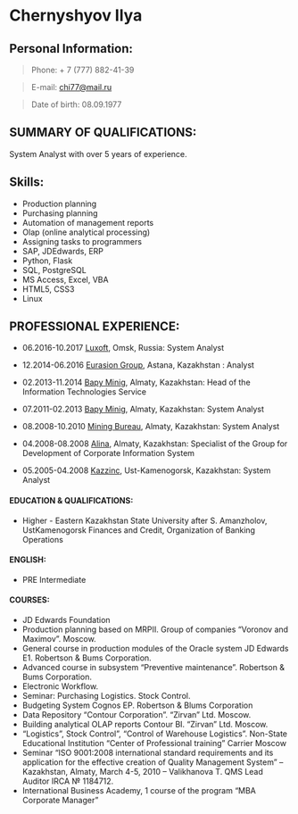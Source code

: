 # Chernyshyov Ilya

## Personal Information:

> Phone: + 7 (777) 882-41-39

> E-mail: chi77@mail.ru

> Date of birth: 08.09.1977

## SUMMARY OF QUALIFICATIONS:

System Analyst with over 5 years of experience. 

## Skills:

- Production planning 
- Purchasing planning 
- Automation of management reports
- Olap (online analytical processing) 
- Assigning tasks to programmers 
- SAP, JDEdwards, ERP 
- Python, Flask
- SQL, PostgreSQL 
- MS Access, Excel, VBA 
- HTML5, CSS3
- Linux

## PROFESSIONAL EXPERIENCE:

- 06.2016-10.2017 [Luxoft](http://luxoft.com/), Omsk, Russia: System Analyst 

- 12.2014-06.2016 [Eurasion Group](http://erg.kz/), Astana, Kazakhstan : Analyst

- 02.2013-11.2014 [Bapy Minig](http://bapymining.kz/), Almaty, Kazakhstan: Head of the Information Technologies Service 

- 07.2011-02.2013 [Bapy Minig](http://bapymining.kz/), Almaty, Kazakhstan: System Analyst

- 08.2008-10.2010 [Mining Bureau](http://gornoeburo.kz/), Almaty, Kazakhstan: System Analyst

- 04.2008-08.2008 [Alina](http://www.alina.kz/), Almaty, Kazakhstan: Specialist of the Group for Development of Corporate Information System

- 05.2005-04.2008 [Kazzinc](http://www.kazzinc.com/), Ust-Kamenogorsk, Kazakhstan: System Analyst

#### EDUCATION & QUALIFICATIONS:
- Higher - Eastern Kazakhstan State University after S. Amanzholov, UstKamenogorsk
Finances and Credit, Organization of Banking Operations

#### ENGLISH:
- PRE Intermediate

#### COURSES:
- JD Edwards Foundation
- Production planning based on MRPII. Group of companies “Voronov and Maximov”.
Moscow.
- General course in production modules of the Oracle system JD Edwards E1. Robertson
& Bums Corporation.
- Advanced course in subsystem “Preventive maintenance”. Robertson & Bums
Corporation.
- Electronic Workflow.
- Seminar: Purchasing Logistics. Stock Control.
- Budgeting System Cognos EP. Robertson & Blums Corporation
- Data Repository “Contour Corporation”. “Zirvan” Ltd. Moscow.
- Building analytical OLAP reports Contour BI. “Zirvan” Ltd. Moscow.
- “Logistics”, Stock Control”, “Control of Warehouse Logistics”. Non-State Educational
Institution “Center of Professional training” Carrier Moscow
- Seminar “ISO 9001:2008 international standard requirements and its application for the
effective creation of Quality Management System” – Kazakhstan, Almaty, March 4-5, 2010 –
Valikhanova T. QMS Lead Auditor IRCA № 1184712.
- International Business Academy, 1 course of the program “MBA Corporate Manager”
